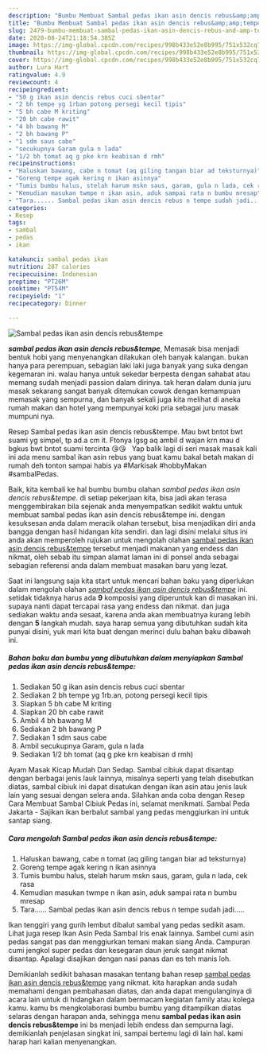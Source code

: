 ```yaml
---
description: "Bumbu Membuat Sambal pedas ikan asin dencis rebus&amp;amp;tempe Lezat"
title: "Bumbu Membuat Sambal pedas ikan asin dencis rebus&amp;amp;tempe Lezat"
slug: 2479-bumbu-membuat-sambal-pedas-ikan-asin-dencis-rebus-and-amp-tempe-lezat
date: 2020-08-24T21:18:54.385Z
image: https://img-global.cpcdn.com/recipes/998b433e52e8b995/751x532cq70/sambal-pedas-ikan-asin-dencis-rebustempe-foto-resep-utama.jpg
thumbnail: https://img-global.cpcdn.com/recipes/998b433e52e8b995/751x532cq70/sambal-pedas-ikan-asin-dencis-rebustempe-foto-resep-utama.jpg
cover: https://img-global.cpcdn.com/recipes/998b433e52e8b995/751x532cq70/sambal-pedas-ikan-asin-dencis-rebustempe-foto-resep-utama.jpg
author: Lura Hart
ratingvalue: 4.9
reviewcount: 4
recipeingredient:
- "50 g ikan asin dencis rebus cuci sbentar"
- "2 bh tempe yg 1rban potong persegi kecil tipis"
- "5 bh cabe M kriting"
- "20 bh cabe rawit"
- "4 bh bawang M"
- "2 bh bawang P"
- "1 sdm saus cabe"
- "secukupnya Garam gula n lada"
- "1/2 bh tomat aq g pke krn keabisan d rmh"
recipeinstructions:
- "Haluskan bawang, cabe n tomat (aq giling tangan biar ad teksturnya)"
- "Goreng tempe agak kering n ikan asinnya"
- "Tumis bumbu halus, stelah harum mskn saus, garam, gula n lada, cek rasa"
- "Kemudian masukan twmpe n ikan asin, aduk sampai rata n bumbu mresap"
- "Tara...... Sambal pedas ikan asin dencis rebus n tempe sudah jadi....."
categories:
- Resep
tags:
- sambal
- pedas
- ikan

katakunci: sambal pedas ikan 
nutrition: 287 calories
recipecuisine: Indonesian
preptime: "PT26M"
cooktime: "PT54M"
recipeyield: "1"
recipecategory: Dinner

---
```



![Sambal pedas ikan asin dencis rebus&amp;tempe](https://img-global.cpcdn.com/recipes/998b433e52e8b995/751x532cq70/sambal-pedas-ikan-asin-dencis-rebustempe-foto-resep-utama.jpg)

<b><i>sambal pedas ikan asin dencis rebus&amp;tempe</i></b>, Memasak bisa menjadi bentuk hobi yang menyenangkan dilakukan oleh banyak kalangan. bukan hanya para perempuan, sebagian laki laki juga banyak yang suka dengan kegemaran ini. walau hanya untuk sekedar berpesta dengan sahabat atau memang sudah menjadi passion dalam dirinya. tak heran dalam dunia juru masak sekarang sangat banyak ditemukan cowok dengan kemampuan memasak yang sempurna, dan banyak sekali juga kita melihat di aneka rumah makan dan hotel yang mempunyai koki pria sebagai juru masak mumpuni nya.

Resep Sambal pedas ikan asin dencis rebus&amp;tempe. Mau bwt bntot bwt suami yg simpel, tp ad.a cm it. Ftonya lgsg aq ambil d wajan krn mau d bgkus bwt bntot suami tercinta 😘😘 ️ ️ Yap balik lagi di seri masak masak kali ini ada menu sambal ikan asin rebus yang buat kamu bakal betah makan di rumah deh tonton sampai habis ya #Markisak #hobbyMakan #sambalPedas.

Baik, kita kembali ke hal bumbu bumbu olahan <i>sambal pedas ikan asin dencis rebus&amp;tempe</i>. di setiap pekerjaan kita, bisa jadi akan terasa menggembirakan bila sejenak anda menyempatkan sedikit waktu untuk membuat sambal pedas ikan asin dencis rebus&amp;tempe ini. dengan kesuksesan anda dalam meracik olahan tersebut, bisa menjadikan diri anda bangga dengan hasil hidangan kita sendiri. dan lagi disini melalui situs ini anda akan memperoleh rujukan untuk mengolah olahan <u>sambal pedas ikan asin dencis rebus&amp;tempe</u> tersebut menjadi makanan yang endess dan nikmat, oleh sebab itu simpan alamat laman ini di ponsel anda sebagai sebagian referensi anda dalam membuat masakan baru yang lezat.


Saat ini langsung saja kita start untuk mencari bahan baku yang diperlukan dalam mengolah olahan <u><i>sambal pedas ikan asin dencis rebus&amp;tempe</i></u> ini. setidak tidaknya harus ada <b>9</b> komposisi yang diperuntuk kan di masakan ini. supaya nanti dapat tercapai rasa yang endess dan nikmat. dan juga sediakan waktu anda sesaat, karena anda akan membuatnya kurang lebih dengan <b>5</b> langkah mudah. saya harap semua yang dibutuhkan sudah kita punyai disini, yuk mari kita buat dengan merinci dulu bahan baku dibawah ini.

<!--inarticleads1-->

##### Bahan baku dan bumbu yang dibutuhkan dalam menyiapkan Sambal pedas ikan asin dencis rebus&amp;tempe:

1. Sediakan 50 g ikan asin dencis rebus cuci sbentar
1. Sediakan 2 bh tempe yg 1rb.an, potong persegi kecil tipis
1. Siapkan 5 bh cabe M kriting
1. Siapkan 20 bh cabe rawit
1. Ambil 4 bh bawang M
1. Sediakan 2 bh bawang P
1. Sediakan 1 sdm saus cabe
1. Ambil secukupnya Garam, gula n lada
1. Sediakan 1/2 bh tomat (aq g pke krn keabisan d rmh)


Ayam Masak Kicap Mudah Dan Sedap. Sambal cibiuk dapat disantap dengan berbagai jenis lauk lainnya, misalnya seperti yang telah disebutkan diatas, sambal cibiuk ini dapat disatukan dengan ikan asin atau jenis lauk lain yang sesuai dengan selera anda. Silahkan anda coba dengan Resep Cara Membuat Sambal Cibiuk Pedas ini, selamat menikmati. Sambal Peda Jakarta - Sajikan ikan berbalut sambal yang pedas menggiurkan ini untuk santap siang. 

<!--inarticleads2-->

##### Cara mengolah Sambal pedas ikan asin dencis rebus&amp;tempe:

1. Haluskan bawang, cabe n tomat (aq giling tangan biar ad teksturnya)
1. Goreng tempe agak kering n ikan asinnya
1. Tumis bumbu halus, stelah harum mskn saus, garam, gula n lada, cek rasa
1. Kemudian masukan twmpe n ikan asin, aduk sampai rata n bumbu mresap
1. Tara...... Sambal pedas ikan asin dencis rebus n tempe sudah jadi.....


Ikan tenggiri yang gurih lembut dibalut sambal yang pedas sedikit asam. Lihat juga resep Ikan Asin Peda Sambal Iris enak lainnya. Sambel cumi asin pedas sangat pas dan menggiurkan temani makan siang Anda. Campuran cumi jengkol super pedas dan kesegaran daun jeruk sangat nikmat disantap. Apalagi disajikan dengan nasi panas dan es teh manis loh. 

Demikianlah sedikit bahasan masakan tentang bahan resep <u>sambal pedas ikan asin dencis rebus&amp;tempe</u> yang nikmat. kita harapkan anda sudah memahami dengan pembahasan diatas, dan anda dapat mengulanginya di acara lain untuk di hidangkan dalam bermacam kegiatan family atau kolega kamu. kamu bs mengkolaborasi bumbu bumbu yang ditampilkan diatas selaras dengan harapan anda, sehingga menu <b>sambal pedas ikan asin dencis rebus&amp;tempe</b> ini bs menjadi lebih endess dan sempurna lagi. demikianlah penjelasan singkat ini, sampai bertemu lagi di lain hal. kami harap hari kalian menyenangkan.
